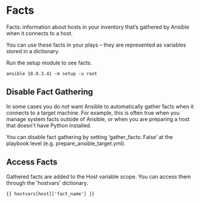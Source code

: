 # Facts

Facts: information about hosts in your inventory that’s gathered by Ansible when it connects to a host.

You can use these facts in your plays – they are represented as variables stored in a dictionary.


Run the setup module to see facts.

	ansible 10.0.3.41 -m setup -u root



## Disable Fact Gathering

In some cases you do *not* want Ansible to automatically gather facts when it connects to a target machine. For example, this is often true when you manage system facts outside of Ansible, or when you are preparing a host that doesn't have Python installed.

You can disable fact gathering by setting ‘gather_facts: False’ at the playbook level (e.g. prepare_ansible_target.yml).



## Access Facts

Gathered facts are added to the Host variable scope. You can access them through the 'hostvars' dictionary.

	{{ hostvars[host]['fact_name'] }}

